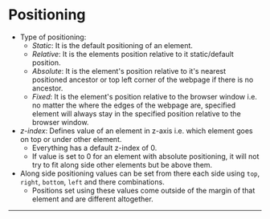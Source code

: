 # Positioning
- Type of positioning:
	- *Static*: It is the default positioning of an element.
	- *Relative*: It is the elements position relative to it static/default position.
	- *Absolute*: It is the element's position relative to it's nearest positioned ancestor or top left corner of the webpage if there is no ancestor.
	- *Fixed*: It is the element's position relative to the browser window i.e. no matter the where the edges of the webpage are, specified element will always stay in the specified position relative to the browser window.
- *z-index*: Defines value of an element in z-axis i.e. which element goes on top or under other element. 
	- Everything has a default z-index of 0.
	- If value is set to 0 for an element with absolute positioning, it will not try to fit along side other elements but be above them.
- Along side positioning values can be set from there each side using `top`, `right`, `bottom`, `left` and there combinations.
	- Positions set using these values come outside of the margin of that element and are different altogether.
---
